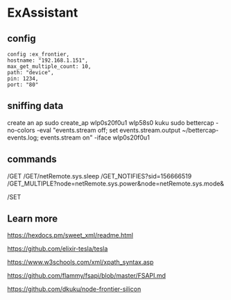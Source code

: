# ExAssistant

## config
    config :ex_frontier,
    hostname: "192.168.1.151",
    max_get_multiple_count: 10,
    path: "device",
    pin: 1234,
    port: "80"

## sniffing data

create an ap
    sudo create_ap wlp0s20f0u1 wlp58s0 kuku 
    sudo bettercap -no-colors -eval "events.stream off; set events.stream.output ~/bettercap-events.log; events.stream on" -iface wlp0s20f0u1 

## commands

/GET
/GET/netRemote.sys.sleep
/GET_NOTIFIES?sid=156666519 
/GET_MULTIPLE?node=netRemote.sys.power&node=netRemote.sys.mode& 

/SET
## Learn more
https://hexdocs.pm/sweet_xml/readme.html

https://github.com/elixir-tesla/tesla

https://www.w3schools.com/xml/xpath_syntax.asp

https://github.com/flammy/fsapi/blob/master/FSAPI.md

https://github.com/dkuku/node-frontier-silicon
